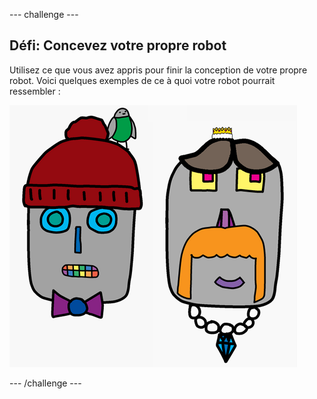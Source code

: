 --- challenge ---
## Défi: Concevez votre propre robot
Utilisez ce que vous avez appris pour finir la conception de votre propre robot. Voici quelques exemples de ce à quoi votre robot pourrait ressembler :

![screenshot](images/robot-examples.png)

--- /challenge ---
